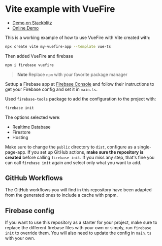 # Vite example with VueFire

- [Demo on Stackblitz](https://stackblitz.com/github/posva/vuefire-vite-example?file=README.md)
- [Online Demo](https://vite-vuefire.web.app/)

This is a working example of how to use VueFire with Vite created with:

```sh
npx create vite my-vuefire-app --template vue-ts
```

Then added VueFire and firebase

```sh
npm i firebase vuefire
```

> **Note**
> Replace `npm` with your favorite package manager

Settup a Firebase app at [Firebase Console](https://console.firebase.google.com/) and follow their instructions to get your Firebase config and set it in `main.ts`.

Used `firebase-tools` package to add the configuration to the project with:

```sh
firebase init
```

The options selected were:

- Realtime Database
- Firestore
- Hosting

Make sure to change the `public` directory to `dist`, configure as a single-page-app. If you set up GitHub actions, **make sure the repository is created** before calling `firebase init`. If you miss any step, that's fine you can call `firebase init` again and select only what you want to add.

## GitHub Workflows

The GitHub workflows you will find in this repository have been adapted from the generated ones to include a cache with pnpm.

## Firebase config

If you want to use this repository as a starter for your project, make sure to replace the different firebase files with your own or simply, run `firebase init` to override them. You will also need to update the config in `main.ts` with your own.
